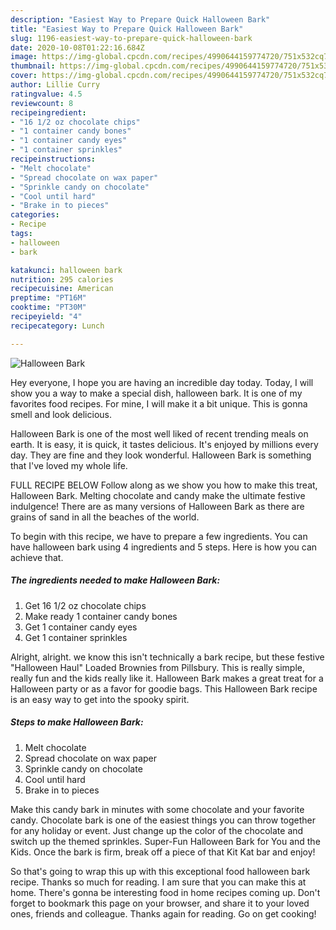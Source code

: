 ```yaml
---
description: "Easiest Way to Prepare Quick Halloween Bark"
title: "Easiest Way to Prepare Quick Halloween Bark"
slug: 1196-easiest-way-to-prepare-quick-halloween-bark
date: 2020-10-08T01:22:16.684Z
image: https://img-global.cpcdn.com/recipes/4990644159774720/751x532cq70/halloween-bark-recipe-main-photo.jpg
thumbnail: https://img-global.cpcdn.com/recipes/4990644159774720/751x532cq70/halloween-bark-recipe-main-photo.jpg
cover: https://img-global.cpcdn.com/recipes/4990644159774720/751x532cq70/halloween-bark-recipe-main-photo.jpg
author: Lillie Curry
ratingvalue: 4.5
reviewcount: 8
recipeingredient:
- "16 1/2 oz chocolate chips"
- "1 container candy bones"
- "1 container candy eyes"
- "1 container sprinkles"
recipeinstructions:
- "Melt chocolate"
- "Spread chocolate on wax paper"
- "Sprinkle candy on chocolate"
- "Cool until hard"
- "Brake in to pieces"
categories:
- Recipe
tags:
- halloween
- bark

katakunci: halloween bark 
nutrition: 295 calories
recipecuisine: American
preptime: "PT16M"
cooktime: "PT30M"
recipeyield: "4"
recipecategory: Lunch

---
```



![Halloween Bark](https://img-global.cpcdn.com/recipes/4990644159774720/751x532cq70/halloween-bark-recipe-main-photo.jpg)

Hey everyone, I hope you are having an incredible day today. Today, I will show you a way to make a special dish, halloween bark. It is one of my favorites food recipes. For mine, I will make it a bit unique. This is gonna smell and look delicious.

Halloween Bark is one of the most well liked of recent trending meals on earth. It is easy, it is quick, it tastes delicious. It's enjoyed by millions every day. They are fine and they look wonderful. Halloween Bark is something that I've loved my whole life.

FULL RECIPE BELOW Follow along as we show you how to make this treat, Halloween Bark. Melting chocolate and candy make the ultimate festive indulgence! There are as many versions of Halloween Bark as there are grains of sand in all the beaches of the world.


To begin with this recipe, we have to prepare a few ingredients. You can have halloween bark using 4 ingredients and 5 steps. Here is how you can achieve that.

<!--inarticleads1-->

##### The ingredients needed to make Halloween Bark:

1. Get 16 1/2 oz chocolate chips
1. Make ready 1 container candy bones
1. Get 1 container candy eyes
1. Get 1 container sprinkles


Alright, alright. we know this isn&#39;t technically a bark recipe, but these festive &#34;Halloween Haul&#34; Loaded Brownies from Pillsbury. This is really simple, really fun and the kids really like it. Halloween Bark makes a great treat for a Halloween party or as a favor for goodie bags. This Halloween Bark recipe is an easy way to get into the spooky spirit. 

<!--inarticleads2-->

##### Steps to make Halloween Bark:

1. Melt chocolate
1. Spread chocolate on wax paper
1. Sprinkle candy on chocolate
1. Cool until hard
1. Brake in to pieces


Make this candy bark in minutes with some chocolate and your favorite candy. Chocolate bark is one of the easiest things you can throw together for any holiday or event. Just change up the color of the chocolate and switch up the themed sprinkles. Super-Fun Halloween Bark for You and the Kids. Once the bark is firm, break off a piece of that Kit Kat bar and enjoy! 

So that's going to wrap this up with this exceptional food halloween bark recipe. Thanks so much for reading. I am sure that you can make this at home. There's gonna be interesting food in home recipes coming up. Don't forget to bookmark this page on your browser, and share it to your loved ones, friends and colleague. Thanks again for reading. Go on get cooking!
